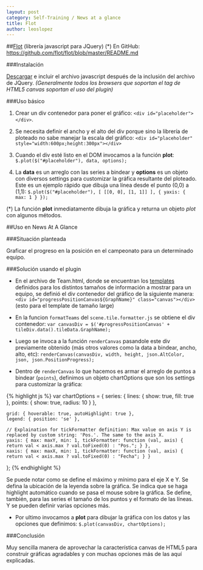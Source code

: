 ```yaml
---
layout: post
category: Self-Training / News at a glance
title: Flot
author: leoslopez
---
```


##[Flot](http://www.flotcharts.org/) (librería javascript para JQuery)
(\*) En GitHub: https://github.com/flot/flot/blob/master/README.md

###Instalación 

[Descargar](http://www.flotcharts.org/) e incluir el archivo javascript después de la inclusión del archivo de JQuery.
_(Generalmente todos los browsers que soportan el tag de HTML5 canvas soportan el uso del plugin)_

###Uso básico

1. Crear un div contenedor para poner el gráfico: `<div id="placeholder"></div>`.

2. Se necesita definir el ancho y el alto del div porque sino la librería de ploteado no sabe manejar la escala del gráfico: `<div id="placeholder" style="width:600px;height:300px"></div>`

3. Cuando el div esté listo en el DOM invocamos a la función **plot**: `$.plot($("#placeholder"), data, options);`

4. La **data** es un arreglo con las series a bindear y **options** es un objeto con diversos settings para customizar la gráfica resultante del ploteado.
Este es un ejemplo rápido que dibuja una línea desde el punto (0,0) a (1,1): `$.plot($("#placeholder"), [ [[0, 0], [1, 1]] ], { yaxis: { max: 1 } });`

(\*) La función **plot** inmediatamente dibuja la gráfica y returna un objeto _plot_ con algunos métodos.

##Uso en News At A Glance

###Situación planteada

Graficar el progreso en la posición en el campeonato para un determinado equipo.

###Solución usando el plugin

* En el archivo de Team.html, donde se encuentran los [templates](https://github.com/leoslopez/Account-At-A-Glance-App/blob/master/AccountAtAGlance/NewsAtAGlance/docs/Jquery%20Templates.md) definidos para los distintos tamaños de información a mostrar para un equipo, se definió el div contenedor del gráfico de la siguiente manera: `<div id="progressPositionCanvas${GraphName}" class="canvas"></div>` (esto para el template de tamaño large)

* En la funcion `formatTeams` del `scene.tile.formatter.js` se obtiene el div contenedor: `var canvasDiv = $('#progressPositionCanvas' + 
tileDiv.data().tileData.GraphName);`

* Luego se invoca a la función `renderCanvas` pasandole este div previamente obtenido (más otros valores como la data a bindear, ancho, alto, etc): `renderCanvas(canvasDiv, width, height, json.AltColor, json, json.PositionProgress);`

* Dentro de `renderCanvas` lo que hacemos es armar el arreglo de puntos a bindear (`points`), definimos un objeto chartOptions que son los settings para customizar la gráfica: 

{% highlight js %}
var chartOptions = {
	series: {
		lines: { show: true, fill: true },
		points: { show: true, radius: 10 }
	},

	grid: { hoverable: true, autoHighlight: true },
	legend: { position: 'se' },

    // Explaination for tickFormatter definition: Max value on axis Y is replaced by custom string: 'Pos.'. The same to the axis X.
    yaxis: { max: maxY, min: 1, tickFormatter: function (val, axis) { return val < axis.max ? val.toFixed(0) : "Pos."; } },
    xaxis: { max: maxX, min: 1, tickFormatter: function (val, axis) { return val < axis.max ? val.toFixed(0) : "Fecha"; } }
};
{% endhighlight %}

   Se puede notar como se define el máximo y mínimo para el eje X e Y. Se defina la ubicación de la leyenda sobre la gráfica. Se indica que se haga highlight automático cuando se pasa el mouse sobre la gráfica. Se define, también, para las series el tamaño de los puntos y el formato de las líneas. Y se pueden definir varias opciones más.

* Por ultimo invocamos a **plot** para dibujar la gráfica con los datos y las opciones que definimos: `$.plot(canvasDiv, chartOptions);`

###Conclusión

Muy sencilla manera de aprovechar la característica canvas de HTML5 para construir gráficas agradables y con muchas opciones más de las aquí explicadas.